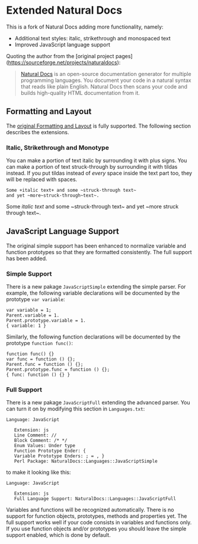 Extended Natural Docs
=====================

This is a fork of Natural Docs adding more functionality, namely:

* Additional text styles: italic, strikethrough and monospaced text
* Improved JavaScript language support

Quoting the author from the [original project pages]
(https://sourceforge.net/projects/naturaldocs):
> [Natural Docs](http://www.naturaldocs.org) is an open-source documentation
> generator for multiple programming languages.  You document your code in a
> natural syntax that reads like plain English.  Natural Docs then scans your
> code and builds high-quality HTML documentation from it.


Formatting and Layout
---------------------

The [original Formatting and Layout](http://naturaldocs.org/documenting/reference.html#FormattingAndLayout) is fully supported. The following section describes the extensions.

### Italic, Strikethrough and Monotype

You can make a portion of text italic by surrounding it with plus signs.  You can make a portion of text struck-through by surrounding it with tildas instead.  If you put tildas instead of *every* space inside the text part too, they will be replaced with spaces.

    Some +italic text+ and some ~struck-through text~
    and yet ~more~struck-through~text~.

Some *italic text* and some ~struck-through text~ and yet ~more struck through text~.


JavaScript Language Support
---------------------------

The original simple support has been enhanced to normalize variable and function prototypes so that they are formatted consistently.  The full support has been added.

### Simple Support

There is a new pakage `JavaScriptSimple` extending the simple parser.  For example, the following variable declarations will be documented by the prototype `var variable`:

    var variable = 1;
    Parent.variable = 1.
    Parent.prototype.variable = 1.
    { variable: 1 }

Similarly, the following function declarations will be documented by the prototype `function func()`:

    function func() {}
    var func = function () {};
    Parent.func = function () {};
    Parent.prototype.func = function () {};
    { func: function () {} }

### Full Support

There is a new pakage `JavaScriptFull` extending the advanced parser.  You can turn it on by modifying this section in `Languages.txt`:

    Language: JavaScript

       Extension: js
       Line Comment: //
       Block Comment: /* */
       Enum Values: Under type
       Function Prototype Ender: {
       Variable Prototype Enders: ; = , }
       Perl Package: NaturalDocs::Languages::JavaScriptSimple

to make it looking like this:

    Language: JavaScript

       Extension: js
       Full Language Support: NaturalDocs::Languages::JavaScriptFull

Variables and functions will be recognized automatically. There is no support for function objects, prototypes, methods and properties yet. The full support works well if your code consists in variables and functions only. If you use function objects and/or prototypes you should leave the simple support enabled, which is done by default.
